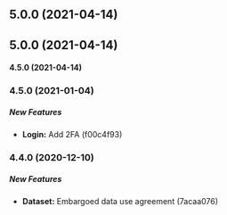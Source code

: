 ## 5.0.0 (2021-04-14)

## 5.0.0 (2021-04-14)

#### 4.5.0 (2021-04-14)

### 4.5.0 (2021-01-04)

##### New Features

* **Login:**  Add 2FA (f00c4f93)

### 4.4.0 (2020-12-10)

##### New Features

* **Dataset:**  Embargoed data use agreement (7acaa076)

